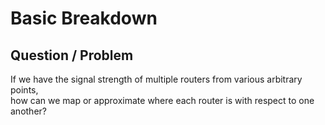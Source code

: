 # Basic Breakdown

## Question / Problem
If we have the signal strength of multiple routers from various arbitrary points,  
how can we map or approximate where each router is with respect to one another?
